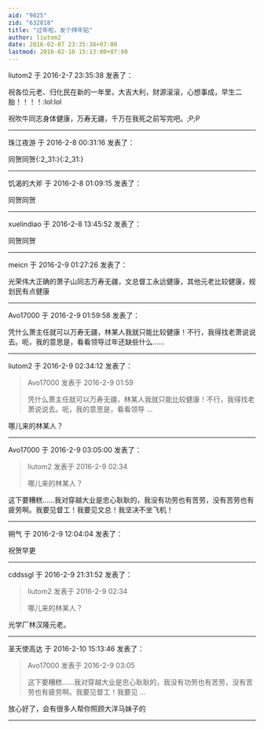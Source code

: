 ```yaml
---
aid: "9025"
zid: "632818"
title: "过年啦，发个拜年贴"
author: liutom2
date: 2016-02-07 23:35:38+07:00
lastmod: 2016-02-10 15:13:00+07:00
---
```


liutom2 于 2016-2-7 23:35:38 发表了：

祝各位元老、归化民在新的一年里，大吉大利，财源滚滚，心想事成，早生二胎！！！！:lol:lol

祝吹牛同志身体健康，万寿无疆，千万在我死之前写完吧。;P;P

---

珠江夜游 于 2016-2-8 00:31:16 发表了：

同贺同贺{:2_31:}{:2_31:}

---

饥渴的大斧 于 2016-2-8 01:09:15 发表了：

同贺同贺

---

xuelindiao 于 2016-2-8 13:45:52 发表了：

同贺同贺

---

meicn 于 2016-2-9 01:27:26 发表了：

光荣伟大正确的萧子山同志万寿无疆，文总督工永远健康，其他元老比较健康，规划民有点健康

---

Avo17000 于 2016-2-9 01:59:58 发表了：

凭什么萧主任就可以万寿无疆，林某人我就只能比较健康！不行，我得找老萧说说去。呃，我的意思是，看看领导过年还缺些什么……

---

liutom2 于 2016-2-9 02:34:12 发表了：

> Avo17000 发表于 2016-2-9 01:59
>
> 凭什么萧主任就可以万寿无疆，林某人我就只能比较健康！不行，我得找老萧说说去。呃，我的意思是，看看领导 ...

哪儿来的林某人？

---

Avo17000 于 2016-2-9 03:05:00 发表了：

> liutom2 发表于 2016-2-9 02:34
>
> 哪儿来的林某人？

这下要糟糕……我对穿越大业是忠心耿耿的，我没有功劳也有苦劳，没有苦劳也有疲劳啊。我要见督工！我要见文总！我坚决不坐飞机！

---

朔气 于 2016-2-9 12:04:04 发表了：

祝贺早更

---

cddssgl 于 2016-2-9 21:31:52 发表了：

> liutom2 发表于 2016-2-9 02:34
>
> 哪儿来的林某人？

光学厂林汉隆元老。

---

圣天使高达 于 2016-2-10 15:13:46 发表了：

> Avo17000 发表于 2016-2-9 03:05
>
> 这下要糟糕……我对穿越大业是忠心耿耿的，我没有功劳也有苦劳，没有苦劳也有疲劳啊。我要见督工！我要见 ...

放心好了，会有很多人帮你照顾大洋马妹子的

---
